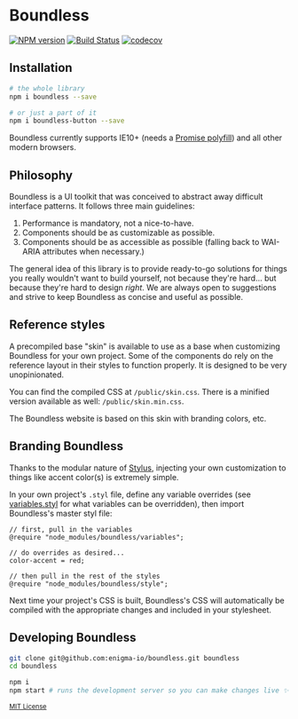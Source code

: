 # Boundless

[![NPM version](https://img.shields.io/npm/v/boundless.svg)](https://www.npmjs.com/package/boundless) [![Build Status](https://travis-ci.com/enigma-io/boundless.svg?token=hxqSwGHKT9sQ6YJSerRg&branch=master)](https://travis-ci.com/enigma-io/boundless) [![codecov](https://codecov.io/gh/enigma-io/boundless/branch/master/graph/badge.svg?token=p755jHqDqi)](https://codecov.io/gh/enigma-io/boundless)


## Installation

```bash
# the whole library
npm i boundless --save

# or just a part of it
npm i boundless-button --save
```

Boundless currently supports IE10+ (needs a [Promise polyfill](https://cdnjs.com/libraries/es6-promise)) and all other modern browsers.

## Philosophy

Boundless is a UI toolkit that was conceived to abstract away difficult interface patterns. It follows three main guidelines:

1. Performance is mandatory, not a nice-to-have.
2. Components should be as customizable as possible.
3. Components should be as accessible as possible (falling back to WAI-ARIA attributes when necessary.)

The general idea of this library is to provide ready-to-go solutions for things you really wouldn't want to build yourself, not because they're hard... but because they're hard to design _right_. We are always open to suggestions and strive to keep Boundless as concise and useful as possible.

## Reference styles

A precompiled base "skin" is available to use as a base when customizing Boundless for your own project. Some of the components do rely on the reference layout in their styles to function properly. It is designed to be very unopinionated.

You can find the compiled CSS at `/public/skin.css`. There is a minified version available as well: `/public/skin.min.css`.

The Boundless website is based on this skin with branding colors, etc.

## Branding Boundless

Thanks to the modular nature of [Stylus](http://stylus-lang.com/), injecting your own customization to things like accent color(s) is extremely simple.

In your own project's `.styl` file, define any variable overrides (see [variables.styl](https://github.com/enigma-io/boundless/blob/master/variables.styl) for what variables can be overridden), then import Boundless's master styl file:

```stylus
// first, pull in the variables
@require "node_modules/boundless/variables";

// do overrides as desired...
color-accent = red;

// then pull in the rest of the styles
@require "node_modules/boundless/style";
```

Next time your project's CSS is built, Boundless's CSS will automatically be compiled with the appropriate changes and included in your stylesheet.

## Developing Boundless

```bash
git clone git@github.com:enigma-io/boundless.git boundless
cd boundless

npm i
npm start # runs the development server so you can make changes live ✨
```

<sub>[MIT License](https://github.com/enigma-io/boundless/blob/master/LICENSE)</sub>
